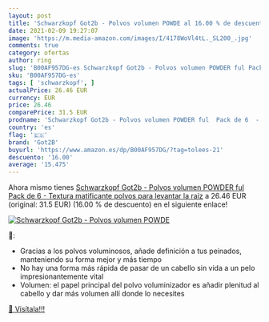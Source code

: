 ```yaml
---
layout: post
title: 'Schwarzkopf Got2b - Polvos volumen POWDE al 16.00 % de descuento'
date: 2021-02-09 19:27:07
image: 'https://m.media-amazon.com/images/I/4178WoVl4tL._SL200_.jpg'
comments: true
category: ofertas
author: ring
slug: 'B00AF957DG-es Schwarzkopf Got2b - Polvos volumen POWDER ful Pack de 6 -...'
sku: 'B00AF957DG-es'
tags: [ 'schwarzkopf', ]
actualPrice: 26.46 EUR
currency: EUR
price: 26.46
comparePrice: 31.5 EUR
prodname: 'Schwarzkopf Got2b - Polvos volumen POWDER ful  Pack de 6  - Textura matificante  polvos para levantar la raíz'
country: 'es'
flag: '🇪🇸'
brand: 'Got2B'
buyurl: 'https://www.amazon.es/dp/B00AF957DG/?tag=tolees-21'
descuento: '16.00'
average: '15.475'
---
```


Ahora mismo tienes [Schwarzkopf Got2b - Polvos volumen POWDER ful  Pack de 6  - Textura matificante  polvos para levantar la raíz](https://www.amazon.es/dp/B00AF957DG/?tag=tolees-21) a 26.46 EUR (original: 31.5 EUR) (16.00 %  de descuento) en el siguiente enlace!

[![Schwarzkopf Got2b - Polvos volumen POWDE](https://m.media-amazon.com/images/I/4178WoVl4tL._SL200_.jpg)](https://www.amazon.es/dp/B00AF957DG/?tag=tolees-21)

🔎:

- Gracias a los polvos voluminosos, añade definición a tus peinados, manteniendo su forma mejor y más tiempo
- No hay una forma más rápida de pasar de un cabello sin vida a un pelo impresionantemente vital
- Volumen: el papel principal del polvo voluminizador es añadir plenitud al cabello y dar más volumen allí donde lo necesites

[🛒 Visítala!!!](https://www.amazon.es/dp/B00AF957DG/?tag=tolees-21)
